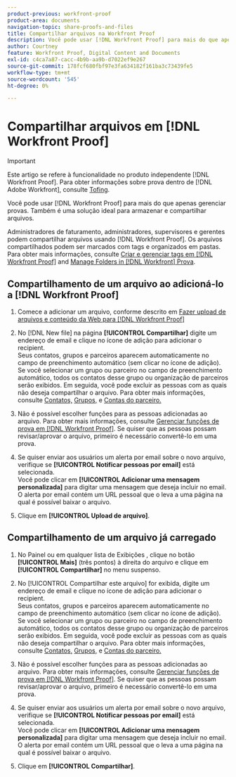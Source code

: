 ```yaml
---
product-previous: workfront-proof
product-area: documents
navigation-topic: share-proofs-and-files
title: Compartilhar arquivos na Workfront Proof
description: Você pode usar [!DNL Workfront Proof] para mais do que apenas gerenciar provas. Também é uma solução ideal para armazenar e compartilhar arquivos.
author: Courtney
feature: Workfront Proof, Digital Content and Documents
exl-id: c4ca7a87-cacc-4b9b-aa9b-d7022ef9e267
source-git-commit: 178fcf680fbf97e3fa634182f161ba3c73439fe5
workflow-type: tm+mt
source-wordcount: '545'
ht-degree: 0%

---
```


# Compartilhar arquivos em [!DNL Workfront Proof]

>[!IMPORTANT]
>
>Este artigo se refere à funcionalidade no produto independente [!DNL Workfront Proof]. Para obter informações sobre prova dentro de [!DNL Adobe Workfront], consulte [Tofing](../../../review-and-approve-work/proofing/proofing.md).

Você pode usar [!DNL Workfront Proof] para mais do que apenas gerenciar provas. Também é uma solução ideal para armazenar e compartilhar arquivos.

Administradores de faturamento, administradores, supervisores e gerentes podem compartilhar arquivos usando [!DNL Workfront Proof]. Os arquivos compartilhados podem ser marcados com tags e organizados em pastas. Para obter mais informações, consulte [Criar e gerenciar tags em [!DNL Workfront Proof]](../../../workfront-proof/wp-work-proofsfiles/organize-your-work/create-and-manage-tags.md) and [Manage Folders in [!DNL Workfront] Prova](../../../workfront-proof/wp-work-proofsfiles/organize-your-work/manage-folders.md).

## Compartilhamento de um arquivo ao adicioná-lo a [!DNL Workfront Proof]

1. Comece a adicionar um arquivo, conforme descrito em [Fazer upload de arquivos e conteúdo da Web para [!DNL Workfront Proof]](../../../workfront-proof/wp-work-proofsfiles/create-proofs-and-files/upload-files-web-content.md)
1. No [!DNL New file] na página **[!UICONTROL Compartilhar]** digite um endereço de email e clique no ícone de adição para adicionar o recipient.\
   Seus contatos, grupos e parceiros aparecem automaticamente no campo de preenchimento automático (sem clicar no ícone de adição). Se você selecionar um grupo ou parceiro no campo de preenchimento automático, todos os contatos desse grupo ou organização de parceiros serão exibidos. Em seguida, você pode excluir as pessoas com as quais não deseja compartilhar o arquivo. Para obter mais informações, consulte [Contatos,](https://support.workfront.com/hc/en-us/sections/115000920808-Contacts) [Grupos,](https://support.workfront.com/hc/en-us/sections/115000920828-Groups) e [Contas do parceiro.](https://support.workfront.com/hc/en-us/sections/115000912107-Partner-accounts)

1. Não é possível escolher funções para as pessoas adicionadas ao arquivo. Para obter mais informações, consulte [Gerenciar funções de prova em [!DNL Workfront Proof]](../../../workfront-proof/wp-work-proofsfiles/share-proofs-and-files/manage-proof-roles.md). Se quiser que as pessoas possam revisar/aprovar o arquivo, primeiro é necessário convertê-lo em uma prova.
1. Se quiser enviar aos usuários um alerta por email sobre o novo arquivo, verifique se **[!UICONTROL Notificar pessoas por email]** está selecionada.\
   Você pode clicar em **[!UICONTROL Adicionar uma mensagem personalizada]** para digitar uma mensagem que deseja incluir no email.\
   O alerta por email contém um URL pessoal que o leva a uma página na qual é possível baixar o arquivo.

1. Clique em **[!UICONTROL Upload de arquivo]**.

## Compartilhamento de um arquivo já carregado

1. No Painel ou em qualquer lista de Exibições , clique no botão **[!UICONTROL Mais]** (três pontos) à direita do arquivo e clique em **[!UICONTROL Compartilhar]** no menu suspenso.

1. No [!UICONTROL Compartilhar este arquivo] for exibida, digite um endereço de email e clique no ícone de adição para adicionar o recipient.\
   Seus contatos, grupos e parceiros aparecem automaticamente no campo de preenchimento automático (sem clicar no ícone de adição). Se você selecionar um grupo ou parceiro no campo de preenchimento automático, todos os contatos desse grupo ou organização de parceiros serão exibidos. Em seguida, você pode excluir as pessoas com as quais não deseja compartilhar o arquivo. Para obter mais informações, consulte [Contatos,](https://support.workfront.com/hc/en-us/sections/115000920808-Contacts) [Grupos,](https://support.workfront.com/hc/en-us/sections/115000920828-Groups) e [Contas do parceiro.](https://support.workfront.com/hc/en-us/sections/115000912107-Partner-accounts)

1. Não é possível escolher funções para as pessoas adicionadas ao arquivo. Para obter mais informações, consulte [Gerenciar funções de prova em [!DNL Workfront Proof]](../../../workfront-proof/wp-work-proofsfiles/share-proofs-and-files/manage-proof-roles.md). Se quiser que as pessoas possam revisar/aprovar o arquivo, primeiro é necessário convertê-lo em uma prova.
1. Se quiser enviar aos usuários um alerta por email sobre o novo arquivo, verifique se **[!UICONTROL Notificar pessoas por email]** está selecionada.\
   Você pode clicar em **[!UICONTROL Adicionar uma mensagem personalizada]** para digitar uma mensagem que deseja incluir no email.\
   O alerta por email contém um URL pessoal que o leva a uma página na qual é possível baixar o arquivo.

1. Clique em **[!UICONTROL Compartilhar]**.

